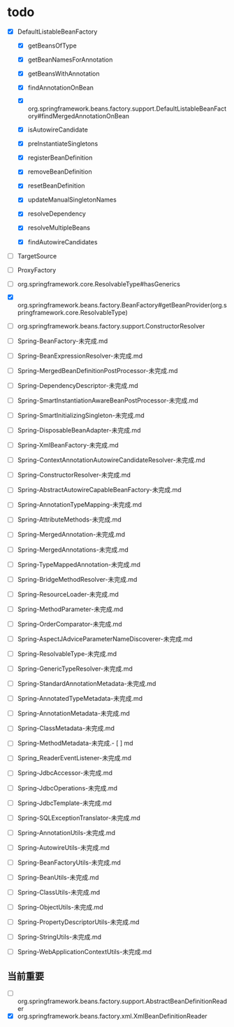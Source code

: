 # todo
- [x] DefaultListableBeanFactory
    - [x] getBeansOfType
    - [x] getBeanNamesForAnnotation
    - [x] getBeansWithAnnotation
    - [x] findAnnotationOnBean
    - [x] org.springframework.beans.factory.support.DefaultListableBeanFactory#findMergedAnnotationOnBean
    - [x] isAutowireCandidate
    - [x] preInstantiateSingletons
    - [x] registerBeanDefinition
    - [x] removeBeanDefinition
    - [x] resetBeanDefinition
    - [x] updateManualSingletonNames
    - [x] resolveDependency
    - [x] resolveMultipleBeans
    - [x] findAutowireCandidates
  

- [ ] TargetSource
- [ ] ProxyFactory
- [ ] org.springframework.core.ResolvableType#hasGenerics
- [x] org.springframework.beans.factory.BeanFactory#getBeanProvider(org.springframework.core.ResolvableType)
- [ ] org.springframework.beans.factory.support.ConstructorResolver




- [ ] Spring-BeanFactory-未完成.md
- [ ] Spring-BeanExpressionResolver-未完成.md
- [ ] Spring-MergedBeanDefinitionPostProcessor-未完成.md
- [ ] Spring-DependencyDescriptor-未完成.md
- [ ] Spring-SmartInstantiationAwareBeanPostProcessor-未完成.md
- [ ] Spring-SmartInitializingSingleton-未完成.md
- [ ] Spring-DisposableBeanAdapter-未完成.md
- [ ] Spring-XmlBeanFactory-未完成.md
- [ ] Spring-ContextAnnotationAutowireCandidateResolver-未完成.md
- [ ] Spring-ConstructorResolver-未完成.md
- [ ] Spring-AbstractAutowireCapableBeanFactory-未完成.md
- [ ] Spring-AnnotationTypeMapping-未完成.md
- [ ] Spring-AttributeMethods-未完成.md
- [ ] Spring-MergedAnnotation-未完成.md
- [ ] Spring-MergedAnnotations-未完成.md
- [ ] Spring-TypeMappedAnnotation-未完成.md
- [ ] Spring-BridgeMethodResolver-未完成.md
- [ ] Spring-ResourceLoader-未完成.md
- [ ] Spring-MethodParameter-未完成.md
- [ ] Spring-OrderComparator-未完成.md
- [ ] Spring-AspectJAdviceParameterNameDiscoverer-未完成.md
- [ ] Spring-ResolvableType-未完成.md
- [ ] Spring-GenericTypeResolver-未完成.md
- [ ] Spring-StandardAnnotationMetadata-未完成.md
- [ ] Spring-AnnotatedTypeMetadata-未完成.md
- [ ] Spring-AnnotationMetadata-未完成.md
- [ ] Spring-ClassMetadata-未完成.md
- [ ] Spring-MethodMetadata-未完成.- [ ] md
- [ ] Spring_ReaderEventListener-未完成.md
- [ ] Spring-JdbcAccessor-未完成.md
- [ ] Spring-JdbcOperations-未完成.md
- [ ] Spring-JdbcTemplate-未完成.md
- [ ] Spring-SQLExceptionTranslator-未完成.md
- [ ] Spring-AnnotationUtils-未完成.md
- [ ] Spring-AutowireUtils-未完成.md
- [ ] Spring-BeanFactoryUtils-未完成.md
- [ ] Spring-BeanUtils-未完成.md
- [ ] Spring-ClassUtils-未完成.md
- [ ] Spring-ObjectUtils-未完成.md
- [ ] Spring-PropertyDescriptorUtils-未完成.md
- [ ] Spring-StringUtils-未完成.md
- [ ] Spring-WebApplicationContextUtils-未完成.md




## 当前重要
- [ ] org.springframework.beans.factory.support.AbstractBeanDefinitionReader
- [x] org.springframework.beans.factory.xml.XmlBeanDefinitionReader